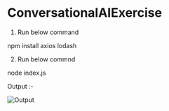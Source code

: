# ConversationalAIExercise

1) Run below command

npm install axios lodash

2) Run below commnd 

node index.js

Output :- 

![Output](https://user-images.githubusercontent.com/92033826/136211172-81dcff19-231d-45b5-9532-959ad6207c10.png)

